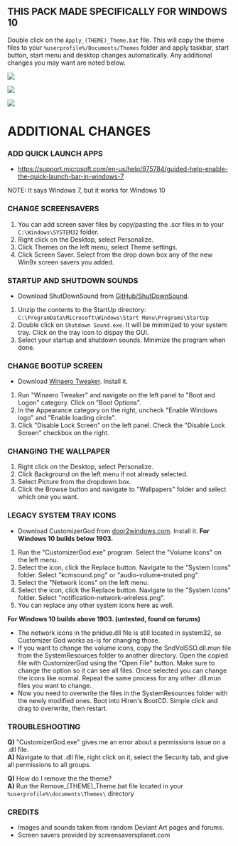## THIS PACK MADE SPECIFICALLY FOR WINDOWS 10
Double click on the `Apply_(THEME)_Theme.bat` file. This will copy the theme files 
to your `%userprofile%/Documents/Themes` folder and apply taskbar, start button, start menu and desktop changes automatically.
Any additional changes you may want are noted below.

![](https://i.imgur.com/vDHapbK.png)

![](https://i.imgur.com/KZ9AUYB.jpg)

![](https://i.imgur.com/xhTIrgV.jpg)

# ADDITIONAL CHANGES

### ADD QUICK LAUNCH APPS
- https://support.microsoft.com/en-us/help/975784/guided-help-enable-the-quick-launch-bar-in-windows-7

NOTE: It says Windows 7, but it works for Windows 10


### CHANGE SCREENSAVERS
1. You can add screen saver files by copy/pasting the .scr files in to your `C:\Windows\SYSTEM32` folder.
2. Right click on the Desktop, select Personalize.
3. Click Themes on the left menu, select Theme settings.
4. Click Screen Saver. Select from the drop down box any of the new Win9x screen savers you added.


### STARTUP AND SHUTDOWN SOUNDS
- Download ShutDownSound from [GitHub/ShutDownSound](https://github.com/newagesoftwareLLC/shutdownSound/releases).
1. Unzip the contents to the StartUp directory: `C:\ProgramData\Microsoft\Windows\Start Menu\Programs\StartUp`
2. Double click on `Shutdown Sound.exe`. It will be minimized to your system tray. Click on the tray icon to dispay the GUI.
3. Select your startup and shutdown sounds. Minimize the program when done.


### CHANGE BOOTUP SCREEN
- Download [Winaero Tweaker](https://winaero.com). Install it.
1. Run "Winaero Tweaker" and navigate on the left panel to "Boot and Logon" category. Click on "Boot Options".
2. In the Appearance category on the right, uncheck "Enable Windows logo" and "Enable loading circle".
3. Click "Disable Lock Screen" on the left panel. Check the "Disable Lock Screen" checkbox on the right.


### CHANGING THE WALLPAPER
1. Right click on the Desktop, select Personalize.
2. Click Background on the left menu if not already selected.
3. Select Picture from the dropdown box.
4. Click the Browse button and navigate to "Wallpapers" folder and select which one you want.


### LEGACY SYSTEM TRAY ICONS
- Download CustomizerGod from [door2windows.com](http://www.door2windows.com/). Install it.
**For Windows 10 builds below 1903.**
1. Run the "CustomizerGod.exe" program. Select the "Volume Icons" on the left menu.
2. Select the icon, click the Replace button. Navigate to the "System Icons" folder. Select "kcmsound.png" or "audio-volume-muted.png"
3. Select the "Network Icons" on the left menu.
4. Select the icon, click the Replace button. Navigate to the "System Icons" folder. Select "notification-network-wireless.png".
5. You can replace any other system icons here as well.

**For Windows 10 builds above 1903. (untested, found on forums)**
- The network icons in the pnidue.dll file is still located in system32, so Customizer God works as-is for changing those.
- If you want to change the volume icons, copy the SndVolSSO.dll.mun file from the SystemResources folder to another directory. Open the copied file with CustomizerGod using the "Open File" button. Make sure to change the option so it can see all files. Once selected you can change the icons like normal. Repeat the same process for any other .dll.mun files you want to change.
- Now you need to overwrite the files in the SystemResources folder with the newly modified ones. Boot into Hiren's BootCD. Simple click and drag to overwrite, then restart.


### TROUBLESHOOTING 
**Q)** "CustomizerGod.exe" gives me an error about a permissions issue on a .dll file. <br>
**A)** Navigate to that .dll file, right click on it, select the Security tab, and give all permissions to all groups.

**Q)** How do I remove the the theme? <br>
**A)** Run the Remove_(THEME)_Theme.bat file located in your `%userprofile%\documents\Themes\` directory


### CREDITS
- Images and sounds taken from random Deviant Art pages and forums.
- Screen savers provided by screensaversplanet.com
